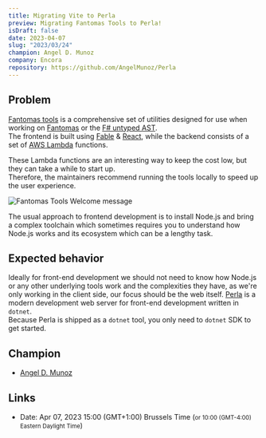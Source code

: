 ```yaml
---
title: Migrating Vite to Perla
preview: Migrating Fantomas Tools to Perla!
isDraft: false
date: 2023-04-07
slug: "2023/03/24"
champion: Angel D. Munoz
company: Encora
repository: https://github.com/AngelMunoz/Perla
---
```


## Problem

[Fantomas tools](https://fsprojects.github.io/fantomas-tools/#/) is a comprehensive set of utilities designed for use when working on [Fantomas](https://fsprojects.github.io/fantomas/) or the [F# untyped AST](https://fsharp.github.io/fsharp-compiler-docs/reference/fsharp-compiler-syntax.html).  
The frontend is built using [Fable](https://fable.io/) &amp; [React](https://react.dev/), while the backend consists of a set of [AWS Lambda](https://aws.amazon.com/blogs/developer/f-tooling-support-for-aws-lambda/) functions.

These Lambda functions are an interesting way to keep the cost low, but they can take a while to start up.  
Therefore, the maintainers recommend running the tools locally to speed up the user experience.

<img src="/images/sessions/fantomas-tool.png" alt="Fantomas Tools Welcome message" class="img-fluid mb-4" />

The usual approach to frontend development is to install Node.js and bring a complex toolchain which sometimes requires you to understand how Node.js works and its ecosystem which can be a lengthy task.

## Expected behavior

Ideally for front-end development we should not need to know how Node.js or any other underlying tools work and the complexities they have, as we're only working in the client side, our focus should be the web itself.
[Perla](https://perla-docs.web.app/) is a modern development web server for front-end development written in `dotnet`.  
Because Perla is shipped as a `dotnet` tool, you only need to `dotnet` SDK to get started.

## Champion

- [Angel D. Munoz](https://twitter.com/angel_d_munoz)

## Links

- Date: Apr 07, 2023 15:00 (GMT+1:00) Brussels Time (<small>or 10:00 (GMT-4:00) Eastern Daylight Time</small>)
